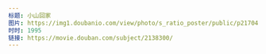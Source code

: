 ```yaml
---
标题: 小山回家
图片: https://img1.doubanio.com/view/photo/s_ratio_poster/public/p2170416750.jpg
时时: 1995
链接: https://movie.douban.com/subject/2138300/
---
```

